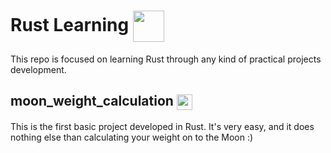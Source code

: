# Rust Learning <img align="center" src="https://brandslogos.com/wp-content/uploads/images/large/rust-logo.png" width="50" height="50"> 
This repo is focused on learning Rust through any kind of practical projects development.

## moon_weight_calculation <img align="center" src="https://www.transparentpng.com/thumb/moon/vndtNa-moon-making-closest-pass-earth-since-intellihub.png" width="25" height="25">
This is the first basic project developed in Rust. It's very easy, and it does nothing else than calculating your weight on to the Moon :)